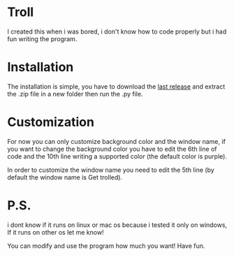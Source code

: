 # Troll
I created this when i was bored, i don't know how to code properly but i had fun writing the program.

# Installation
The installation is simple, you have to download the [last release](https://github.com/ImAWildDogg/Troll/releases/) and extract the .zip file in a new folder then run the .py file.

# Customization 
For now you can only customize background color and the window name, if you want to change the background color you have to edit the 6th line of code and the 10th line writing a supported color (the default color is purple).

In order to customize the window name you need to edit the 5th line (by default the window name is Get trolled). 
# P.S.
i dont know if it runs on linux or mac os because i tested it only on windows, If it runs on other os let me know!

You can modify and use the program how much you want! Have fun.
